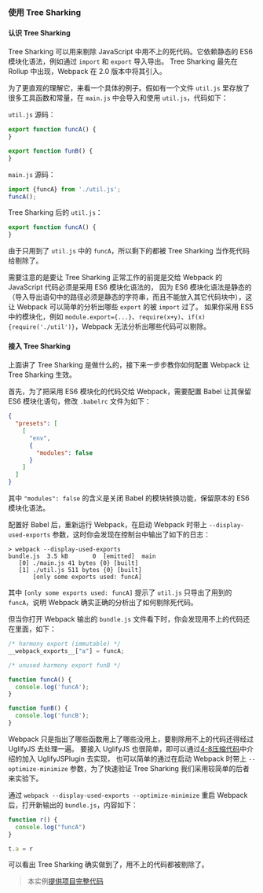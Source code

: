 ### 使用 Tree Sharking

#### 认识 Tree Sharking
Tree Sharking 可以用来剔除 JavaScript 中用不上的死代码。它依赖静态的 ES6 模块化语法，例如通过 `import` 和 `export` 导入导出。
Tree Sharking 最先在 Rollup 中出现，Webpack 在 2.0 版本中将其引入。

为了更直观的理解它，来看一个具体的例子。假如有一个文件 `util.js` 里存放了很多工具函数和常量，在 `main.js` 中会导入和使用 `util.js`，代码如下：

`util.js` 源码：
```js
export function funcA() {
}

export function funB() {
}
```

`main.js` 源码：
```js
import {funcA} from './util.js';
funcA();
```

Tree Sharking 后的 `util.js`：
```js
export function funcA() {
}
```
由于只用到了 `util.js` 中的 `funcA`，所以剩下的都被 Tree Sharking 当作死代码给剔除了。

需要注意的是要让 Tree Sharking 正常工作的前提是交给 Webpack 的 JavaScript 代码必须是采用 ES6 模块化语法的，
因为 ES6 模块化语法是静态的（导入导出语句中的路径必须是静态的字符串，而且不能放入其它代码块中），这让 Webpack 可以简单的分析出哪些 `export` 的被 `import` 过了。
如果你采用 ES5 中的模块化，例如 `module.export={...}`、`require(x+y)`、`if(x){require('./util')}`，Webpack 无法分析出哪些代码可以剔除。
 
#### 接入 Tree Sharking
上面讲了 Tree Sharking 是做什么的，接下来一步步教你如何配置 Webpack 让 Tree Sharking 生效。

首先，为了把采用 ES6 模块化的代码交给 Webpack，需要配置 Babel 让其保留 ES6 模块化语句，修改 `.babelrc` 文件为如下：
```json
{
  "presets": [
    [
      "env",
      {
        "modules": false
      }
    ]
  ]
}
```
其中 `"modules": false` 的含义是关闭 Babel 的模块转换功能，保留原本的 ES6 模块化语法。

配置好 Babel 后，重新运行 Webpack，在启动 Webpack 时带上 `--display-used-exports` 参数，这时你会发现在控制台中输出了如下的日志：
```
> webpack --display-used-exports
bundle.js  3.5 kB       0  [emitted]  main
   [0] ./main.js 41 bytes {0} [built]
   [1] ./util.js 511 bytes {0} [built]
       [only some exports used: funcA]
```
其中 `[only some exports used: funcA]` 提示了 `util.js` 只导出了用到的 `funcA`，说明 Webpack 确实正确的分析出了如何剔除死代码。

但当你打开 Webpack 输出的 `bundle.js` 文件看下时，你会发现用不上的代码还在里面，如下：
```js
/* harmony export (immutable) */
__webpack_exports__["a"] = funcA;

/* unused harmony export funB */

function funcA() {
  console.log('funcA');
}

function funB() {
  console.log('funcB');
}
```
Webpack 只是指出了哪些函数用上了哪些没用上，要剔除用不上的代码还得经过 UglifyJS 去处理一遍。
要接入 UglifyJS 也很简单，即可以通过[4-8压缩代码](4-8压缩代码.md)中介绍的加入 UglifyJSPlugin 去实现，
也可以简单的通过在启动 Webpack 时带上 `--optimize-minimize` 参数，为了快速验证 Tree Sharking 我们采用较简单的后者来实验下。

通过 `webpack --display-used-exports --optimize-minimize` 重启 Webpack 后，打开新输出的 `bundle.js`，内容如下：
```js
function r() {
  console.log("funcA")
}

t.a = r
```
可以看出 Tree Sharking 确实做到了，用不上的代码都被剔除了。

> 本实例[提供项目完整代码](http://webpack.wuhaolin.cn/4-10使用TreeSharking.zip)

